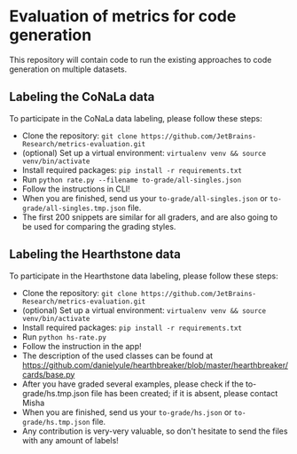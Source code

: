# Evaluation of metrics for code generation
This repository will contain code to run the existing approaches to code generation on multiple datasets.

## Labeling the CoNaLa data
To participate in the CoNaLa data labeling, please follow these steps:
* Clone the repository: `git clone https://github.com/JetBrains-Research/metrics-evaluation.git`
* (optional) Set up a virtual environment: `virtualenv venv && source venv/bin/activate` 
* Install required packages: `pip install -r requirements.txt`
* Run `python rate.py --filename to-grade/all-singles.json`
* Follow the instructions in CLI!
* When you are finished, send us your `to-grade/all-singles.json` or `to-grade/all-singles.tmp.json` file.
* The first 200 snippets are similar for all graders, and are also going to be used for comparing the grading styles. 

## Labeling the Hearthstone data
To participate in the Hearthstone data labeling, please follow these steps:
* Clone the repository: `git clone https://github.com/JetBrains-Research/metrics-evaluation.git`
* (optional) Set up a virtual environment: `virtualenv venv && source venv/bin/activate`
* Install required packages: `pip install -r requirements.txt`
* Run `python hs-rate.py`
* Follow the instruction in the app!
* The description of the used classes can be found at https://github.com/danielyule/hearthbreaker/blob/master/hearthbreaker/cards/base.py
* After you have graded several examples, please check if the to-grade/hs.tmp.json file has been created; if it is absent, please contact Misha
* When you are finished, send us your `to-grade/hs.json` or `to-grade/hs.tmp.json` file.
* Any contribution is very-very valuable, so don't hesitate to send the files with any amount of labels!

